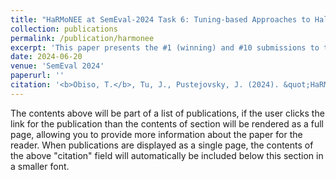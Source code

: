 ```yaml
---
title: "HaRMoNEE at SemEval-2024 Task 6: Tuning-based Approaches to Hallucination Recognition"
collection: publications
permalink: /publication/harmonee
excerpt: 'This paper presents the #1 (winning) and #10 submissions to the two SHROOM tasks at SemEval 2024.'
date: 2024-06-20
venue: 'SemEval 2024'
paperurl: ''
citation: '<b>Obiso, T.</b>, Tu, J., Pustejovsky, J. (2024). &quot;HaRMoNEE at SemEval-2024 Task 6: Tuning-based Approaches to Hallucination Recognition.&quot; <i>Proceedings of SemEval 2024</i>. (to appear).'
---
```


The contents above will be part of a list of publications, if the user clicks the link for the publication than the contents of section will be rendered as a full page, allowing you to provide more information about the paper for the reader. When publications are displayed as a single page, the contents of the above "citation" field will automatically be included below this section in a smaller font.
